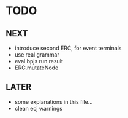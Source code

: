 TODO
====

NEXT
----
- introduce second ERC, for event terminals
- use real grammar
- eval bpjs run result
- ERC.mutateNode

LATER
-----
- some explanations in this file...
- clean ecj warnings

